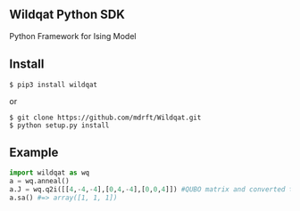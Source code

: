 Wildqat Python SDK
--------
Python Framework for Ising Model

Install
--------------------

```
$ pip3 install wildqat
```

or

```
$ git clone https://github.com/mdrft/Wildqat.git
$ python setup.py install
```

Example
-------

```python
import wildqat as wq
a = wq.anneal()
a.J = wq.q2i([[4,-4,-4],[0,4,-4],[0,0,4]]) #QUBO matrix and converted to Jij matrix
a.sa() #=> array([1, 1, 1])
```

